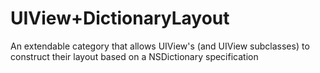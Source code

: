 UIView+DictionaryLayout
======================

An extendable category that allows UIView's (and UIView subclasses) to construct their layout based on a NSDictionary specification
